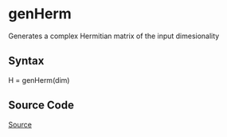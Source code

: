 # genHerm
Generates a complex Hermitian matrix of the input dimesionality

## Syntax
H = genHerm(dim)

## Source Code
[Source](https://github.com/ankith-mohan/SEP/blob/main/helpers/genHerm.m)
